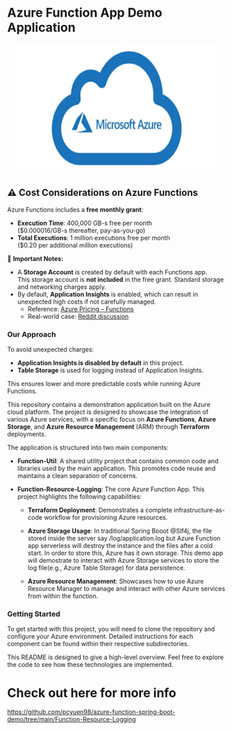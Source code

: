 # Azure Function App Demo Application

<p align="center">
<img src="/pic/azure.png" alt="Azure Logo" width="460" height="300">
</p>

## ⚠️ Cost Considerations on Azure Functions

Azure Functions includes a **free monthly grant**:

- **Execution Time**: 400,000 GB-s free per month  
  ($0.000016/GB-s thereafter, pay-as-you-go)  
- **Total Executions**: 1 million executions free per month  
  ($0.20 per additional million executions)

📌 **Important Notes:**
- A **Storage Account** is created by default with each Functions app.  
  This storage account is **not included** in the free grant. Standard storage and networking charges apply.  
- By default, **Application Insights** is enabled, which can result in unexpected high costs if not carefully managed.  
  - Reference: [Azure Pricing – Functions](https://azure.microsoft.com/en-us/pricing/details/functions/)  
  - Real-world case: [Reddit discussion](https://www.reddit.com/r/AZURE/comments/en664s/how_azure_application_insights_cost_our_company/)

### Our Approach
To avoid unexpected charges:
- **Application Insights is disabled by default** in this project.  
- **Table Storage** is used for logging instead of Application Insights.  

This ensures lower and more predictable costs while running Azure Functions.

This repository contains a demonstration application built on the Azure cloud platform. The project is designed to showcase the integration of various Azure services, with a specific focus on **Azure Functions**, **Azure Storage**, and **Azure Resource Management** (ARM) through **Terraform** deployments.

The application is structured into two main components:

* **Function-Util**: A shared utility project that contains common code and libraries used by the main application. This promotes code reuse and maintains a clean separation of concerns.

* **Function-Resource-Logging**: The core Azure Function App. This project highlights the following capabilities:

  * **Terraform Deployment**: Demonstrates a complete infrastructure-as-code workflow for provisioning Azure resources.

  * **Azure Storage Usage**: In traditional Spring Booot @Slf4j, the file stored inside the server say /log/application.log but Azure Function app serverless will destroy the instance and the files after a cold start. In order to store this, Azure has it own storage. This demo app will demostrate to interact with Azure Storage services to store the log file(e.g., Azure Table Storage) for data persistence. 

  * **Azure Resource Management**: Showcases how to use Azure Resource Manager to manage and interact with other Azure services from within the function.

### Getting Started

To get started with this project, you will need to clone the repository and configure your Azure environment. Detailed instructions for each component can be found within their respective subdirectories.

This README is designed to give a high-level overview. Feel free to explore the code to see how these technologies are implemented.

# Check out here for more info
https://github.com/pcyuen98/azure-function-spring-boot-demo/tree/main/Function-Resource-Logging



